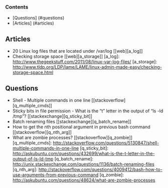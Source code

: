 ### Contents
* [Questions] (#questions)
* [Articles] (#articles)

## Articles
* 20 Linux log files that are located under /var/log [[web][a_log]]
* Checking storage space [[web][a_storage]]
[a_log]: http://www.thegeekstuff.com/2011/08/linux-var-log-files/
[a_storage]: http://www.tldp.org/LDP/lame/LAME/linux-admin-made-easy/checking-storage-space.html

## Questions
* Shell - Multiple commands in one line [[stackoverflow][q_multiple_cmds]]
* Sticky bits in file permission - What is the “t” letter in the output of “ls -ld /tmp”? [[stackexchange][q_sticky_bit]]
* Batch renaming files [[stackexchange][q_batch_rename]]
* How to get the nth positional argument in previous bash command [[stackoverflow][q_nth_arg]]
* What are zombie processes? [[stackoverflow][q_zombie]]
[q_multiple_cmds]: http://stackoverflow.com/questions/5130847/shell-multiple-commands-in-one-line
[q_sticky_bit]: http://askubuntu.com/questions/432699/what-is-the-t-letter-in-the-output-of-ls-ld-tmp
[q_batch_rename]: http://unix.stackexchange.com/questions/1136/batch-renaming-files
[q_nth_arg]: http://stackoverflow.com/questions/4009412/bash-how-to-use-arguments-from-previous-command
[q_zombie]: http://askubuntu.com/questions/48624/what-are-zombie-processes

